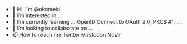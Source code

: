 - 👋 Hi, I’m @okomeki
- 👀 I’m interested in ...
- 🌱 I’m currently learning ... OpenID Connect to OAuth 2.0, PKCS #1, ...
- 💞️ I’m looking to collaborate on ...
- 📫 How to reach me Twitter Mastodon Nostr

<!---
okomeki/okomeki is a ✨ special ✨ repository because its `README.md` (this file) appears on your GitHub profile.
You can click the Preview link to take a look at your changes.
--->
